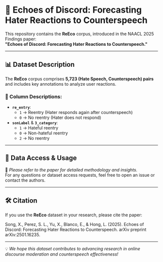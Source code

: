 # 📢 Echoes of Discord: Forecasting Hater Reactions to Counterspeech

This repository contains the **ReEco** corpus, introduced in the NAACL 2025 Findings paper:  
**"Echoes of Discord: Forecasting Hater Reactions to Counterspeech."**

---

## 📊 Dataset Description

The **ReEco** corpus comprises **5,723 (Hate Speech, Counterspeech) pairs** and includes key annotations to analyze user reactions.

### 📝 Column Descriptions:
- **`re_entry`**:  
  - `1` → Reentry (Hater responds again after counterspeech)  
  - `0` → No reentry (Hater does not respond)  
- **`sonLabel`** & **`3_category`**:  
  - `1` → Hateful reentry  
  - `0` → Non-hateful reentry  
  - `2` → No reentry  

---

## 📂 Data Access & Usage

📌 *Please refer to the paper for detailed methodology and insights.*  
For any questions or dataset access requests, feel free to open an issue or contact the authors.

---

## 🛠 Citation

If you use the **ReEco** dataset in your research, please cite the paper:

Song, X., Perez, S. L., Yu, X., Blanco, E., & Hong, L. (2025). Echoes of Discord: Forecasting Hater Reactions to Counterspeech. arXiv preprint arXiv:2501.16235.

---

💡 *We hope this dataset contributes to advancing research in online discourse moderation and counterspeech effectiveness!*
